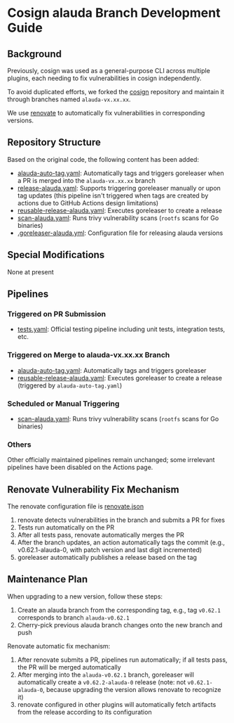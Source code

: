 # Cosign alauda Branch Development Guide

## Background

Previously, cosign was used as a general-purpose CLI across multiple plugins, each needing to fix vulnerabilities in cosign independently.

To avoid duplicated efforts, we forked the [cosign](https://github.com/sigstore/cosign.git) repository and maintain it through branches named `alauda-vx.xx.xx`.

We use [renovate](https://gitlab-ce.alauda.cn/devops/tech-research/renovate/-/blob/main/docs/quick-start/0002-quick-start.md) to automatically fix vulnerabilities in corresponding versions.

## Repository Structure

Based on the original code, the following content has been added:

- [alauda-auto-tag.yaml](./.github/workflows/alauda-auto-tag.yaml): Automatically tags and triggers goreleaser when a PR is merged into the `alauda-vx.xx.xx` branch
- [release-alauda.yaml](./.github/workflows/release-alauda.yaml): Supports triggering goreleaser manually or upon tag updates (this pipeline isn't triggered when tags are created by actions due to GitHub Actions design limitations)
- [reusable-release-alauda.yaml](./.github/workflows/reusable-release-alauda.yaml): Executes goreleaser to create a release
- [scan-alauda.yaml](.github/workflows/scan-alauda.yaml): Runs trivy vulnerability scans (`rootfs` scans for Go binaries)
- [.goreleaser-alauda.yml](.goreleaser-alauda.yml): Configuration file for releasing alauda versions

## Special Modifications

None at present

## Pipelines

### Triggered on PR Submission

- [tests.yaml](.github/workflows/tests.yaml): Official testing pipeline including unit tests, integration tests, etc.

### Triggered on Merge to alauda-vx.xx.xx Branch

- [alauda-auto-tag.yaml](.github/workflows/alauda-auto-tag.yaml): Automatically tags and triggers goreleaser
- [reusable-release-alauda.yaml](.github/workflows/reusable-release-alauda.yaml): Executes goreleaser to create a release (triggered by `alauda-auto-tag.yaml`)

### Scheduled or Manual Triggering

- [scan-alauda.yaml](.github/workflows/scan-alauda.yaml): Runs trivy vulnerability scans (`rootfs` scans for Go binaries)

### Others

Other officially maintained pipelines remain unchanged; some irrelevant pipelines have been disabled on the Actions page.

## Renovate Vulnerability Fix Mechanism

The renovate configuration file is [renovate.json](https://github.com/AlaudaDevops/trivy/blob/main/renovate.json)

1. renovate detects vulnerabilities in the branch and submits a PR for fixes
2. Tests run automatically on the PR
3. After all tests pass, renovate automatically merges the PR
4. After the branch updates, an action automatically tags the commit (e.g., v0.62.1-alauda-0, with patch version and last digit incremented)
5. goreleaser automatically publishes a release based on the tag

## Maintenance Plan

When upgrading to a new version, follow these steps:

1. Create an alauda branch from the corresponding tag, e.g., tag `v0.62.1` corresponds to branch `alauda-v0.62.1`
2. Cherry-pick previous alauda branch changes onto the new branch and push

Renovate automatic fix mechanism:
1. After renovate submits a PR, pipelines run automatically; if all tests pass, the PR will be merged automatically
2. After merging into the `alauda-v0.62.1` branch, goreleaser will automatically create a `v0.62.2-alauda-0` release (note: not `v0.62.1-alauda-0`, because upgrading the version allows renovate to recognize it)
3. renovate configured in other plugins will automatically fetch artifacts from the release according to its configuration
